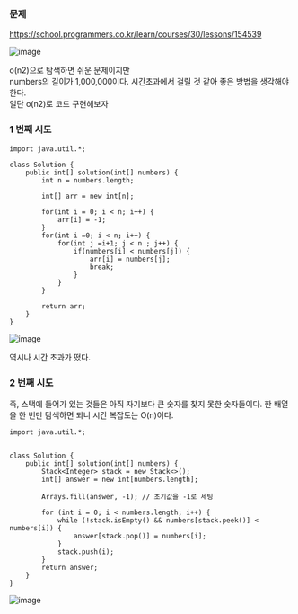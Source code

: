 ### **문제**         

https://school.programmers.co.kr/learn/courses/30/lessons/154539

![image](https://github.com/sunwon12/Today-I-Learn/assets/92251131/33c2d34b-c638-4b6c-8cee-7f143ff3cfd4)

o(n2)으로 탐색하면 쉬운 문제이지만   
numbers의 길이가 1,000,000이다. 시간초과에서 걸릴 것 같아 좋은 방법을 생각해야 한다.  
일단 o(n2)로 코드 구현해보자

### **1 번째 시도**   

```
import java.util.*;

class Solution {
    public int[] solution(int[] numbers) {
        int n = numbers.length;
        
        int[] arr = new int[n];
        
        for(int i = 0; i < n; i++) {
            arr[i] = -1;
        }
        for(int i =0; i < n; i++) {
            for(int j =i+1; j < n ; j++) {
                if(numbers[i] < numbers[j]) {
                    arr[i] = numbers[j];
                    break;
                }                    
            }
        }
        
        return arr;
    }
}
```

![image](https://github.com/sunwon12/Today-I-Learn/assets/92251131/620442e1-36eb-4fcb-923d-b6f146d12838)

역시나 시간 초과가 떴다. 
### **2 번째 시도**  

즉, 스택에 들어가 있는 것들은 아직 자기보다 큰 숫자를 찾지 못한 숫자들이다. 한 배열을 한 번만 탐색하면 되니 시간 복잡도는 O(n)이다.

```
import java.util.*;


class Solution {
    public int[] solution(int[] numbers) {
        Stack<Integer> stack = new Stack<>();
        int[] answer = new int[numbers.length];

        Arrays.fill(answer, -1); // 초기값을 -1로 세팅

        for (int i = 0; i < numbers.length; i++) {
            while (!stack.isEmpty() && numbers[stack.peek()] < numbers[i]) {
                answer[stack.pop()] = numbers[i];
            }
            stack.push(i);
        }
        return answer;
    }
}
```
![image](https://github.com/sunwon12/Today-I-Learn/assets/92251131/616c3951-3381-464b-a8f5-a1e5e8bceba6)


